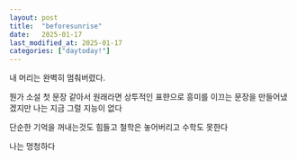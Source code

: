 ```yaml
---
layout: post
title:  "beforesunrise"
date:   2025-01-17
last_modified_at: 2025-01-17
categories: ["daytoday!"]
---
```


내 머리는 완벽히 멈춰버렸다. 

뭔가 소설 첫 문장 같아서 원래라면 상투적인 표햔으로 흥미를 이끄는 문장을 만들어냈겠지만 나는 지금 그럴 지능이 없다

단순한 기억을 꺼내는것도 힘들고 철학은 놓어버리고 수학도 못한다 

나는 멍청하다
